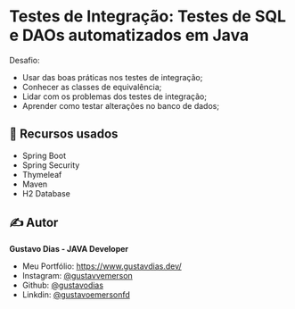 # Testes de Integração: Testes de SQL e DAOs automatizados em Java

Desafio: 
- Usar das boas práticas nos testes de integração;
- Conhecer as classes de equivalência;
- Lidar com os problemas dos testes de integração;
- Aprender como testar alterações no banco de dados;

## 📝 Recursos usados 

- Spring Boot
- Spring Security
- Thymeleaf
- Maven
- H2 Database

## ✍️ Autor

**Gustavo Dias - JAVA Developer**

- Meu Portfólio: https://www.gustavdias.dev/
- Instagram: [@gustavvemerson](https://www.instagram.com/gustavvemerson/)
- Github: [@gustavodias](https://github.com/gustavodias)
- Linkdin: [@gustavoemersonfd](https://www.linkedin.com/in/gustavoemersonfd/)
